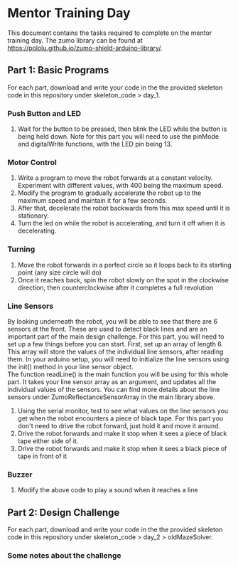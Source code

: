 # Mentor Training Day
This document contains the tasks required to complete on the mentor training day. 
The zumo library can be found at https://pololu.github.io/zumo-shield-arduino-library/.

## Part 1: Basic Programs
For each part, download and write your code in the the provided skeleton code in this repository under skeleton_code > day_1.

### Push Button and LED
1. Wait for the button to be pressed, then blink the LED while the button is being held down.
Note for this part you will need to use the pinMode and digitalWrite functions, with the LED pin being 13. 

### Motor Control
1. Write a program to move the robot forwards at a constant velocity. Experiment with different values, with 400 being the maximum speed.
2. Modify the program to gradually accelerate the robot up to the maximum speed and maintain it for a few seconds. 
3. After that, decelerate the robot backwards from this max speed until it is stationary.
4. Turn the led on while the robot is accelerating, and turn it off when it is decelerating. 

### Turning
1. Move the robot forwards in a perfect circle so it loops back to its starting point (any size circle will do)
2. Once it reaches back, spin the robot slowly on the spot in the clockwise direction, then counterclockwise after it completes a full revolution

### Line Sensors
By looking underneath the robot, you will be able to see that there are 6 sensors at the front. These are used to detect black lines and are an important part of the main design challenge.
For this part, you will need to set up a few things before you can start. First, set up an array of length 6. This array will store the values of the individual line sensors, after reading them.
In your arduino setup, you will need to initialize the line sensors using the init() method in your line sensor object.  
The function readLine() is the main function you will be using for this whole part. It takes your line sensor array as an argument, and updates all the individual values of the sensors.
You can find more details about the line sensors under ZumoReflectanceSensorArray in the main library above. 

1. Using the serial monitor, test to see what values on the line sensors you get when the robot encounters a piece of black tape. For this part you don't need to drive the robot forward, just hold it and move it around.
2. Drive the robot forwards and make it stop when it sees a piece of black tape either side of it.
3. Drive the robot forwards and make it stop when it sees a black piece of tape in front of it

### Buzzer
1. Modify the above code to play a sound when it reaches a line

## Part 2: Design Challenge
For each part, download and write your code in the the provided skeleton code in this repository under skeleton_code > day_2 > oldMazeSolver.

### Some notes about the challenge
